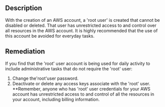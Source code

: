 ## Description

With the creation of an AWS account, a 'root user' is created that cannot be disabled or deleted. That user has unrestricted access to and control over all resources in the AWS account. It is highly recommended that the use of this account be avoided for everyday tasks.

## Remediation

If you find that the 'root' user account is being used for daily activity to include administrative tasks that do not require the 'root' user:
1. Change the'root'user password.
2. Deactivate or delete any access keys associate with the 'root' user.
**Remember, anyone who has 'root' user credentials for your AWS account has unrestricted access to and control of all the resources in your account, including billing information.
